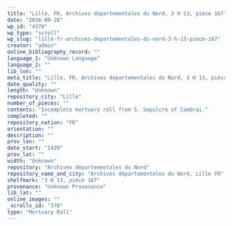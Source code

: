 ```yaml
---
title: "Lille, FR, Archives départementales du Nord, 3 H 13, pièce 167"
date: "2016-09-28"
wp_id: "4378"
wp_type: "scroll"
wp_slug: "lille-fr-archives-departementales-du-nord-3-h-13-piece-167"
creator: "admin"
online_bibliography_record: ""
language_1: "Unknown Language"
language_2: ""
lib_lon: ""
meta_title: "Lille, FR, Archives départementales du Nord, 3 H 13, pièce 167"
date_quality: ""
length: "Unknown"
repository_city: "Lille"
number_of_pieces: ""
contents: "Incomplete mortuary roll from S. Sepulcre of Cambrai."
completed: ""
repository_nation: "FR"
orientation: ""
description: ""
prov_lon: ""
date_start: "1429"
prov_lat: ""
width: "Unknown"
repository: "Archives départementales du Nord"
repository_name_and_city: "Archives départementales du Nord, Lille FR"
shelfmark: "3 H 13, pièce 167"
provenance: "Unknown Provenance"
lib_lat: ""
online_images: ""
_scrolls_id: "378"
type: "Mortuary Roll"
---
```



